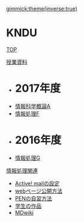 [gimmick:theme(inverse:true)](flatly)

# KNDU

[TOP](index.md)

[授業資料]()

  * # 2017年度
  * [情報科学概論A](lecture/2017iisA.md)
  * [情報処理F](lecture/2017infoF.md)
  * # 2016年度
  * [情報処理G](lecture/2016infoG.md)

[情報処理関連]()

  * [Active! mailの設定](ActiveMailSetting.md)
  * [webページ公開方法](WinSCP.md)
  * [PENの自習方法](PENprogramming.md)
  * [学生の作品](Opus.md)
  * [MDwiki](http://www.notredame.ac.jp/~a814575/MDwiki/)